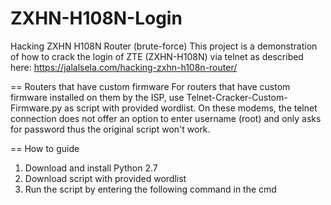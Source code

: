 # ZXHN-H108N-Login
Hacking ZXHN H108N Router (brute-force)
This project is a demonstration of how to crack the login of ZTE (ZXHN-H108N) via telnet as described here: https://jalalsela.com/hacking-zxhn-h108n-router/

== Routers that have custom firmware
For routers that have custom firmware installed on them by the ISP, use Telnet-Cracker-Custom-Firmware.py as script with provided wordlist.
On these modems, the telnet connection does not offer an option to enter username (root) and only asks for password thus the original script won't work.

== How to guide
1. Download and install Python 2.7
2. Download script with provided wordlist
3. Run the script by entering the following command in the cmd